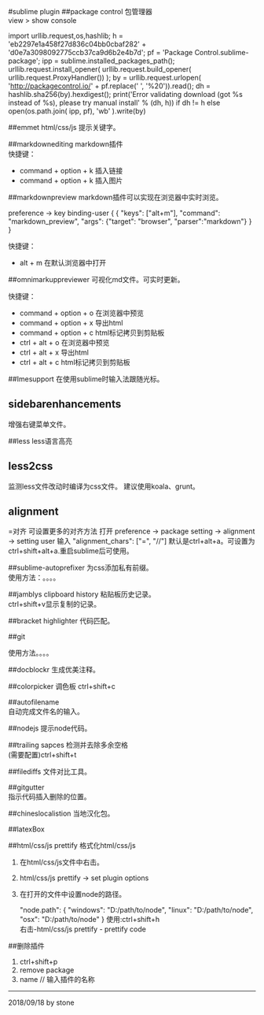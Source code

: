 #sublime plugin
##package control
包管理器  
view > show console  

import urllib.request,os,hashlib; h = 'eb2297e1a458f27d836c04bb0cbaf282' + 'd0e7a3098092775ccb37ca9d6b2e4b7d'; pf = 'Package Control.sublime-package'; ipp = sublime.installed_packages_path(); urllib.request.install_opener( urllib.request.build_opener( urllib.request.ProxyHandler()) ); by = urllib.request.urlopen( 'http://packagecontrol.io/' + pf.replace(' ', '%20')).read(); dh = hashlib.sha256(by).hexdigest(); print('Error validating download (got %s instead of %s), please try manual install' % (dh, h)) if dh != h else open(os.path.join( ipp, pf), 'wb' ).write(by)

##emmet
html/css/js 提示关键字。

##markdownediting
markdown插件  
快捷键： 

- command + option + k 插入链接
- command + option + k 插入图片

##markdownpreview
markdown插件可以实现在浏览器中实时浏览。  

preference -> key binding-user
{
  { "keys": ["alt+m"], "command": "markdown_preview", "args": {"target": "browser", "parser":"markdown"} }
}

快捷键： 

- alt + m 在默认浏览器中打开

##omnimarkuppreviewer
可视化md文件。可实时更新。  

快捷键：  

- command + option + o 在浏览器中预览  
- command + option + x 导出html
- command + option + c html标记拷贝到剪贴板
- ctrl + alt + o 在浏览器中预览  
- ctrl + alt + x 导出html
- ctrl + alt + c html标记拷贝到剪贴板

##Imesupport
在使用sublime时输入法跟随光标。

## sidebarenhancements
增强右键菜单文件。  

##less
less语言高亮  

## less2css
监测less文件改动时编译为css文件。
建议使用koala、grunt。

## alignment 
=对齐
可设置更多的对齐方法
打开 preference -> package setting -> alignment -> setting user
输入 "alignment_chars": ["=", "//"]
默认是ctrl+alt+a。可设置为ctrl+shift+alt+a.重启sublime后可使用。  

##sublime-autoprefixer
为css添加私有前缀。  
使用方法：。。。。  

##jamblys clipboard history
粘贴板历史记录。  
ctrl+shift+v显示复制的记录。  

##bracket highlighter
代码匹配。  

##git

使用方法。。。。

##docblockr
生成优美注释。  

##colorpicker
调色板
ctrl+shift+c

##autofilename  
自动完成文件名的输入。  

##nodejs
提示node代码。

##trailing sapces
检测并去除多余空格  
(需要配置)ctrl+shift+t

##filediffs
文件对比工具。  

##gitgutter  
指示代码插入删除的位置。  

##chineslocalistion
当地汉化包。  

##latexBox

##html/css/js prettify
格式化html/css/js  
1. 在html/css/js文件中右击。  
2. html/css/js prettify -> set plugin options  
3. 在打开的文件中设置node的路径。  

    "node.path": {
      "windows": "D:/path/to/node",
      "linux": "D:/path/to/node",
      "osx": "D:/path/to/node"
    }
使用:ctrl+shift+h  
右击-html/css/js prettify - prettify code


##删除插件
1. ctrl+shift+p  
2. remove package  
3. name // 输入插件的名称  

---

2018/09/18 by stone